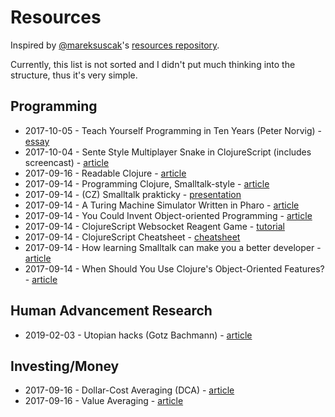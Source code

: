 # Resources

Inspired by [@mareksuscak](https://github.com/mareksuscak/)'s [resources repository](https://github.com/mareksuscak/resources).

Currently, this list is not sorted and I didn't put much thinking into the structure, thus it's very simple.

## Programming

- 2017-10-05 - Teach Yourself Programming in Ten Years (Peter Norvig) - [essay](http://norvig.com/21-days.html)
- 2017-10-04 - Sente Style Multiplayer Snake in ClojureScript (includes screencast) - [article](http://timothypratley.blogspot.co.id/2016/03/sente-style-multiplayer-snake-in.html)
- 2017-09-16 - Readable Clojure - [article](http://tonsky.me/blog/readable-clojure/)
- 2017-09-14 - Programming Clojure, Smalltalk-style - [article](http://robert.kra.hn/projects/cloxp)
- 2017-09-14 - (CZ) Smalltalk prakticky - [presentation](https://www.slideshare.net/tomaskukol/smalltalk-prakticky)
- 2017-09-14 - A Turing Machine Simulator Written in Pharo - [article](https://medium.com/concerning-pharo/a-turing-machine-simulator-written-in-pharo-fda74e1a705b)
- 2017-09-14 - You Could Invent Object-oriented Programming - [article](https://robots.thoughtbot.com/you-could-invent-objectoriented-programming)
- 2017-09-14 - ClojureScript Websocket Reagent Game - [tutorial](https://dianjin.github.io/clojurescript-websocket-reagent-game/)
- 2017-09-14 - ClojureScript Cheatsheet - [cheatsheet](http://cljs.info/cheatsheet/)
- 2017-09-14 - How learning Smalltalk can make you a better developer - [article](https://techbeacon.com/how-learning-smalltalk-can-make-you-better-developer)
- 2017-09-14 - When Should You Use Clojure's Object-Oriented Features? - [article](http://thinkrelevance.com/blog/2013/11/07/when-should-you-use-clojures-object-oriented-features)

## Human Advancement Research

- 2019-02-03 - Utopian hacks (Gotz Bachmann) - [article](https://limn.it/articles/utopian-hacks/)

## Investing/Money

- 2017-09-16 - Dollar-Cost Averaging (DCA) - [article](http://www.investopedia.com/terms/d/dollarcostaveraging.asp)
- 2017-09-16 - Value Averaging - [article](http://www.investopedia.com/terms/v/value_averaging.asp)
